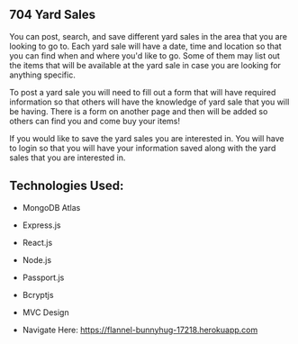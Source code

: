 ## 704 Yard Sales


You can post, search, and save different yard sales in the area that you are looking to go to. Each yard sale will have a date, time and location so that you can find when and where you'd like to go. Some of them may list out the items that will be available at the yard sale in case you are looking for anything specific.

To post a yard sale you will need to fill out a form that will have required information so that others will have the knowledge of yard sale that you will be having. There is a form on another page and then will be added so others can find you and come buy your items!

If you would like to save the yard sales you are interested in. You will have to login so that you will have your information saved along with the yard sales that you are interested in.

## Technologies Used:

* MongoDB Atlas
* Express.js
* React.js
* Node.js
* Passport.js
* Bcryptjs
* MVC Design

* Navigate Here:
https://flannel-bunnyhug-17218.herokuapp.com
